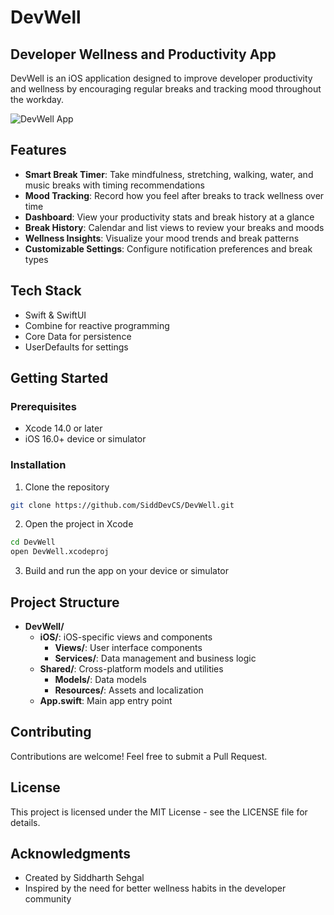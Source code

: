 # DevWell

## Developer Wellness and Productivity App

DevWell is an iOS application designed to improve developer productivity and wellness by encouraging regular breaks and tracking mood throughout the workday.

![DevWell App](https://github.com/SiddDevCS/DevWell/raw/main/Screenshots/dashboard.png)

## Features

- **Smart Break Timer**: Take mindfulness, stretching, walking, water, and music breaks with timing recommendations
- **Mood Tracking**: Record how you feel after breaks to track wellness over time
- **Dashboard**: View your productivity stats and break history at a glance
- **Break History**: Calendar and list views to review your breaks and moods
- **Wellness Insights**: Visualize your mood trends and break patterns
- **Customizable Settings**: Configure notification preferences and break types

## Tech Stack

- Swift & SwiftUI
- Combine for reactive programming
- Core Data for persistence
- UserDefaults for settings

## Getting Started

### Prerequisites
- Xcode 14.0 or later
- iOS 16.0+ device or simulator

### Installation
1. Clone the repository
```bash
git clone https://github.com/SiddDevCS/DevWell.git
```
2. Open the project in Xcode
```bash
cd DevWell
open DevWell.xcodeproj
```
3. Build and run the app on your device or simulator

## Project Structure

- **DevWell/**
  - **iOS/**: iOS-specific views and components
    - **Views/**: User interface components
    - **Services/**: Data management and business logic
  - **Shared/**: Cross-platform models and utilities
    - **Models/**: Data models
    - **Resources/**: Assets and localization
  - **App.swift**: Main app entry point

## Contributing

Contributions are welcome! Feel free to submit a Pull Request.

## License

This project is licensed under the MIT License - see the LICENSE file for details.

## Acknowledgments

- Created by Siddharth Sehgal
- Inspired by the need for better wellness habits in the developer community 